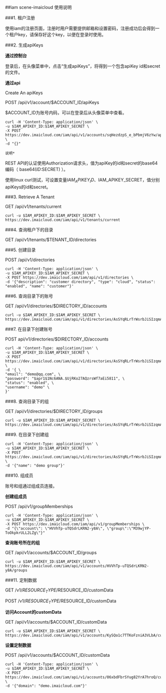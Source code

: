 ##iam scene-imaicloud 使用说明

###1. 租户注册

使用iam的注册页面，注册时用户需要提供邮箱和设置密码，注册成功后会得到一个租户key，请保存好这个key，以便在登录时使用。

###2. 生成apiKeys

**通过控制台**

登录后，在头像菜单中，点击“生成apiKeys”，将得到一个包含apiKey id和secret的文件。

**通过api**

Create An apiKeys

POST /api/v1/account/$ACCOUNT_ID/apiKeys

$ACCOUNT_ID为账号内码，可以在登录后从头像菜单中查看。

```
curl -H 'Content-Type: application/json' \
-u $IAM_APIKEY_ID:$IAM_APIKEY_SECRET \
-X POST https://dev.imaicloud.com/iam/api/v1/accounts/sqHezdzpS_e_bPbmjV6zYw/apiKeys \
-d "{}"
```

``
 说明* 
``

REST API的认证使用Authorization请求头，值为apiKey的id和secret的base64编码（ base64($ID:$SECRET) ）。

使用linux curl测试，可设置变量$IAM_APIKEY_ID、$IAM_APIKEY_SECRET，值分别apiKeys的id和secret。


###3. Retrieve A Tenant

GET /api/v1/tenants/current

```
curl -u $IAM_APIKEY_ID:$IAM_APIKEY_SECRET \
https://dev.imaicloud.com/iam/api/v1/tenants/current
```

###4. 查询租户下的目录

GET /api/v1/tenants/$TENANT_ID/directories

###5. 创建目录

POST /api/v1/directories

```
curl -H 'Content-Type: application/json' \
-u $IAM_APIKEY_ID:$IAM_APIKEY_SECRET \
-X POST https://dev.imaicloud.com/iam/api/v1/directories \
-d '{"description": "customer directory", "type": "cloud", "status": "enabled", "name": "customer"}'
```

###6. 查询目录下的账号

GET /api/v1/directories/$DIRECTORY_ID/accounts

```
curl -u $IAM_APIKEY_ID:$IAM_APIKEY_SECRET \
https://dev.imaicloud.com/iam/api/v1/directories/AsSYqRLrTrWsrbJiSIzqmA/accounts
```

###7. 在目录下创建账号

POST api/v1/directories/$DIRECTORY_ID/accounts

```
curl -H 'Content-Type: application/json' \
-u $IAM_APIKEY_ID:$IAM_APIKEY_SECRET \
-X POST https://dev.imaicloud.com/iam/api/v1/directories/AsSYqRLrTrWsrbJiSIzqmA/accounts \
-d '{ \
"email": "demo@qq.com", \
"password": "$apr1$1Nc6ANA.$UjRKo27AQzrsWf7aEi5811", \
"status": "enabled", \
"username": "demo" \
}'
```


###8. 查询目录下的组

GET /api/v1/directories/$DIRECTORY_ID/groups

```
curl -u $IAM_APIKEY_ID:$IAM_APIKEY_SECRET \
https://dev.imaicloud.com/iam/api/v1/directories/AsSYqRLrTrWsrbJiSIzqmA/groups
```

###9. 在目录下创建组

```
curl -H 'Content-Type: application/json' \
-u $IAM_APIKEY_ID:$IAM_APIKEY_SECRET \
-X POST https://dev.imaicloud.com/iam/api/v1/directories/AsSYqRLrTrWsrbJiSIzqmA/groups \
-d '{"name": "demo group"}'
```

###10. 组成员

账号和组通过组成员连接。

**创建组成员**

POST /api/v1/groupMemberships

```
curl -H 'Content-Type: application/json' \
-u $IAM_APIKEY_ID:$IAM_APIKEY_SECRET \
-X POST https://dev.imaicloud.com/iam/api/v1/groupMemberships \
-d "{\"account\": \"HVVhTp-uTQSdrLKRN2-y8A\", \"group\":\"M39wjYP-ToOkpkrULL2LZg\"}"
```

**查询账号所在的组**

GET /api/v1/accounts/$ACCOUNT_ID/groups

```
curl -u $IAM_APIKEY_ID:$IAM_APIKEY_SECRET \
https://dev.imaicloud.com/iam/api/v1/accounts/HVVhTp-uTQSdrLKRN2-y8A/groups
```

###11. 定制数据

GET /v1/$RESOURCE_TYPE/$RESOURCE_ID/customData

POST /v1/$RESOURCE_TYPE/$RESOURCE_ID/customData

**访问Account的customData**

GET /api/v1/accounts/$ACCOUNT_ID/customData

```
curl -u $IAM_APIKEY_ID:$IAM_APIKEY_SECRET \
https://dev.imaicloud.com/iam/api/v1/accounts/KySQo1c7TTKoFzniA3VLbA/customData
```

**设置定制数据**

POST /api/v1/accounts/$ACCOUNT_ID/customData

```
curl -H 'Content-Type: application/json' \
-u $IAM_APIKEY_ID:$IAM_APIKEY_SECRET \
-X POST https://dev.imaicloud.com/iam/api/v1/accounts/06xbdFbrSYug82YrA7hroQ/customData \
-d '{"domain": "demo.imaicloud.com"}'
```





